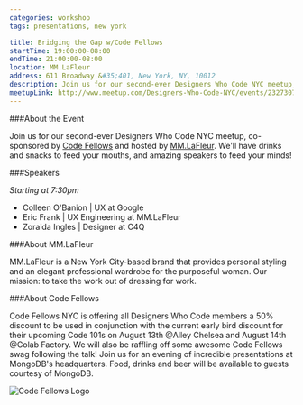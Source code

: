 ```yaml
---
categories: workshop
tags: presentations, new york

title: Bridging the Gap w/Code Fellows
startTime: 19:00:00-08:00
endTime: 21:00:00-08:00
location: MM.LaFleur
address: 611 Broadway &#35;401, New York, NY, 10012
description: Join us for our second-ever Designers Who Code NYC meetup, co-sponsored by Code Fellows and hosted by MM.LaFleur.
meetupLink: http://www.meetup.com/Designers-Who-Code-NYC/events/232730746/
---
```


###About the Event 

Join us for our second-ever Designers Who Code NYC meetup, co-sponsored by [Code Fellows](https://www.codefellows.org/) and hosted by [MM.LaFleur](https://mmlafleur.com/). We'll have drinks and snacks to feed your mouths, and amazing speakers to feed your minds!

###Speakers

_Starting at 7:30pm_

* Colleen O'Banion | UX at Google
* Eric Frank | UX Engineering at MM.LaFleur
* Zoraida Ingles | Designer at C4Q

###About MM.LaFleur

MM.LaFleur is a New York City-based brand that provides personal styling and an elegant professional wardrobe for the purposeful woman. Our mission: to take the work out of dressing for work.

###About Code Fellows

Code Fellows NYC is offering all Designers Who Code members a 50% discount to be used in conjunction with the current early bird discount for their upcoming Code 101s on August 13th @Alley Chelsea and August 14th @Colab Factory. We will also be raffling off some awesome Code Fellows swag following the talk! 
Join us for an evening of incredible presentations at MongoDB's headquarters.  Food, drinks and beer will be available to guests courtesy of MongoDB.

![Code Fellows Logo](/images/codefellows.jpg)